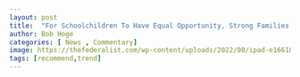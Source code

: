 ```yaml
---
layout: post
title:  "For Schoolchildren To Have Equal Opportunity, Strong Families Must Be Top Priority"
author: Bob Hoge
categories: [ News , Commentary]
image: https://thefederalist.com/wp-content/uploads/2022/08/ipad-e1661897942747-1200x675.jpg
tags: [recommend,trend]
---
```


<!--stackedit_data:
eyJoaXN0b3J5IjpbMTAxMjcwMTczMl19
-->